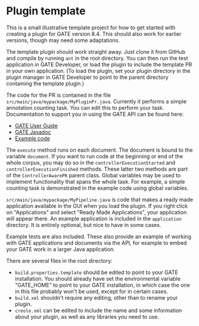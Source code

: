 # Plugin template

This is a small illustrative template project for how to get started with creating a plugin for GATE version 8.4. This should also work for earlier versions, though may need some adaptations.

The template plugin should work straight away. Just clone it from GitHub and compile by running `ant` in the root directory. You can then run the test application in GATE Developer, or load the plugin to include the template PR in your own application. (To load the plugin, set your plugin directory in the plugin manager in GATE Developer to point to the parent directory containing the template plugin.)

The code for the PR is contained in the file `src/main/java/mypackage/MyPluginPr.java`. Currently it performs a simple annotation counting task. You can edit this to perform your task. Documentation to support you in using the GATE API can be found here:

* [GATE User Guide](https://gate.ac.uk/sale/tao/split.html)
* [GATE Javadoc](https://gate.ac.uk/releases/latest/doc/javadoc/)
* [Example code](https://gate.ac.uk/wiki/code-repository/)

The `execute` method runs on each document. The document is bound to the variable `document`. If you want to run code at the beginning or end of the whole corpus, you may do so in the `controllerExecutionStarted` and `controllerExecutionFinished` methods. These latter two methods are part of the `ControllerAwarePR` parent class. Global variables may be used to implement functionality that spans the whole task. For example, a simple counting task is demonstrated in the example code using global variables.

`src/main/java/mypackage/MyPipeline.java` is code that makes a ready made application available in the GUI when you load the plugin. If you right click on "Applications" and select "Ready Made Applications", your application will appear there. An example application is included in the `application` directory. It is entirely optional, but nice to have in some cases.

Example tests are also included. These also provide an example of working with GATE applications and documents via the API, for example to embed your GATE work in a larger Java application.

There are several files in the root directory:
* `build.properties.template` should be edited to point to your GATE installation. You should already have set the environmental variable "GATE_HOME" to point to your GATE installation, in which case the one in this file probably won't be used, except for in certain cases.
* `build.xml` shouldn't require any editing, other than to rename your plugin.
* `creole.xml` can be edited to include the name and some information about your plugin, as well as any libraries you need to use.

